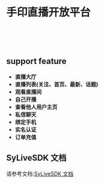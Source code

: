 # 手印直播开放平台

<br><br><br>

## support feature
* **直播大厅** 
* **直播列表(关注、首页、最新、话题)**
* **观看直播间**
* **自己开播**
* **查看他人用户主页**
* **私信聊天**
* **绑定手机**
* **实名认证**
* **订单充值** 

## SyLiveSDK 文档
请参考文档:[SyLiveSDK 文档](https://shouyintv.gitbooks.io/sdk-frame/content/)  





